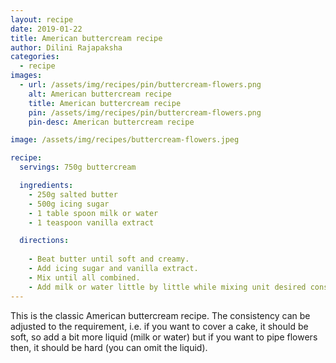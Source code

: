 ```yaml
---
layout: recipe
date: 2019-01-22
title: American buttercream recipe
author: Dilini Rajapaksha
categories:
  - recipe
images: 
  - url: /assets/img/recipes/pin/buttercream-flowers.png
    alt: American buttercream recipe
    title: American buttercream recipe
    pin: /assets/img/recipes/pin/buttercream-flowers.png
    pin-desc: American buttercream recipe

image: /assets/img/recipes/buttercream-flowers.jpeg

recipe:
  servings: 750g buttercream

  ingredients:
    - 250g salted butter
    - 500g icing sugar
    - 1 table spoon milk or water
    - 1 teaspoon vanilla extract

  directions:
    
    - Beat butter until soft and creamy.
    - Add icing sugar and vanilla extract.
    - Mix until all combined.
    - Add milk or water little by little while mixing unit desired consistency is achieved.
---
```


This is the classic American buttercream recipe. The consistency can be adjusted to the requirement, i.e. if you want to cover a cake, it should be soft, so add a bit more liquid (milk or water) but if you want to pipe flowers then, it should be hard (you can omit the liquid).